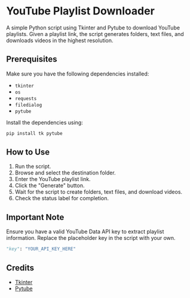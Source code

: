 # YouTube Playlist Downloader

A simple Python script using Tkinter and Pytube to download YouTube playlists. Given a playlist link, the script generates folders, text files, and downloads videos in the highest resolution.




## Prerequisites

Make sure you have the following dependencies installed:

- `tkinter`
- `os`
- `requests`
- `filedialog`
- `pytube`

Install the dependencies using:

```bash
pip install tk pytube
```

## How to Use

1. Run the script.
2. Browse and select the destination folder.
3. Enter the YouTube playlist link.
4. Click the "Generate" button.
5. Wait for the script to create folders, text files, and download videos.
6. Check the status label for completion.

## Important Note

Ensure you have a valid YouTube Data API key to extract playlist information. Replace the placeholder key in the script with your own.

```python
"key": "YOUR_API_KEY_HERE"
```

## Credits

- [Tkinter](https://docs.python.org/3/library/tkinter.html)
- [Pytube](https://python-pytube.readthedocs.io/en/latest/)
